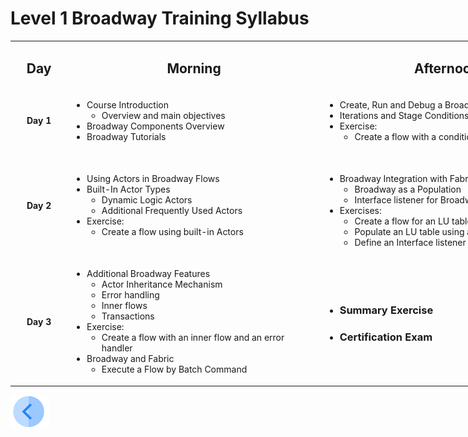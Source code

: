 # Level 1 Broadway Training Syllabus



<table style="width: 900px;">
<tbody>
<tr>
<td style="text-align: center;" width="80pxl">
<h2><strong>Day</strong></h2>
</td>
<td style="text-align: center;" width="410pxl">
<h2><strong>Morning</strong></h2>
</td>
<td style="text-align: center;" width="410pxl">
<h2><strong>Afternoon</strong></h2>
</td>
</tr>
<tr>
<td style="text-align: center;"><strong>Day 1</strong></td>
<td>
<ul>
<li>Course Introduction
<ul>
<li>Overview and main objectives</li>
</ul>
</li>
<li>Broadway Components Overview</li>
<li>Broadway Tutorials</li>
</ul>
</td>
<td>
<ul>
<li>Create, Run and Debug a Broadway Flow</li>
<li>Iterations and Stage Conditions</li>
<li>Exercise:
<ul>
<li>Create a flow with a condition</li>
</ul>
</li>
</ul>
</td>
</tr>
<tr>
<td style="text-align: center;"><strong>Day 2</strong></td>
<td>
<ul>
<li>Using Actors in Broadway Flows</li>
<li>Built-In Actor Types
<ul>
<li>Dynamic Logic Actors</li>
<li>Additional Frequently Used Actors</li>
</ul>
</li>
<li>Exercise:
<ul>
<li>Create a flow using built-in Actors</li>
</ul>
</li>
</ul>
</td>
<td>&nbsp;
<ul>
<li>Broadway Integration with Fabric Studio
<ul>
<li>Broadway as a Population</li>
<li>Interface listener for Broadway flows</li>
</ul>
</li>
<li>Exercises:
<ul>
<li>Create a flow for an LU table population</li>
<li>Populate an LU table using an HTTP call</li>
<li>Define an Interface listener for a flow</li>
</ul>
</li>
</ul>
</td>
</tr>
<tr>
<td style="text-align: center;"><strong>Day 3</strong></td>
<td>
<ul >
<li >Additional Broadway Features
<ul >
<li >Actor Inheritance Mechanism</li>
<li >Error handling</li>
<li >Inner flows</li>
<li >Transactions</li>
</ul>
</li>
<li >Exercise:
<ul >
<li >Create a flow with an inner flow and an error handler</li>
</ul>
</li>
<li >Broadway and Fabric
<ul >
<li >Execute a Flow by Batch Command</li>
</ul>
</li>
</ul>
</td>
<td>
<ul>
<li>
<h3>Summary Exercise</h3>
</li>
<li class="md-end-block md-heading md-focus">
<h3><span class="md-plain md-expand">Certification Exam</span></h3>
</li>
</ul>
</td>
</tr>
</tbody>
</table>


[![Previous](/articles/images/Previous.png)](01_broadway_course_overview.md)

